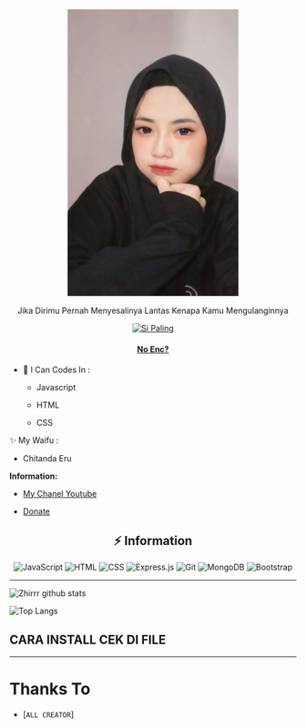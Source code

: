 <div align="center">
<img src="https://raw.githubusercontent.com/zaki178/KiZakiXdV04/master/media/zaki.jpg" alt="Sebut Saja Jaki" width="300" />

Jika Dirimu Pernah Menyesalinya Lantas Kenapa Kamu Mengulanginnya

>
>
>
</div>
<p align="center">
  <a href="https://github.com/KiZakiXD"><img title="Si Paling" src="https://img.shields.io/badge/Author-KiZakiXD-red.svg?style=for-the-badge&logo=github" /></a>
  <h4 align="center">
  <a href="https://wa.me/6285878313791"> No Enc? </a>
</h4>
</p>

- 🌱 I Can Codes In :

  - Javascript

  - HTML

  - CSS

 ✨ My Waifu :
   
  - Chitanda Eru    


**Information:**

- [My Chanel Youtube](https://m.youtube.com/channel/UCHdipvk52k43KsPRenGpD0w)

- [Donate](wa.me/6285878313791)

## <div align="center">⚡ Information </div>

<div align="center">

<img alt="JavaScript" src="https://img.shields.io/badge/javascript%20-%23323330.svg?&style=for-the-badge&logo=javascript&logoColor=%23F7DF1E"/>

<img alt="HTML" src="https://img.shields.io/badge/html5%20-%23E34F26.svg?&style=for-the-badge&logo=html5&logoColor=white"/>

<img alt="CSS" src="https://img.shields.io/badge/css3%20-%231572B6.svg?&style=for-the-badge&logo=css3&logoColor=white"/>

<img alt="Express.js" src="https://img.shields.io/badge/express.js%20-%23404d59.svg?&style=for-the-badge"/>

<img alt="Git" src="https://img.shields.io/badge/git%20-%23F05033.svg?&style=for-the-badge&logo=git&logoColor=white"/>

<img alt="MongoDB" src ="https://img.shields.io/badge/MongoDB-%234ea94b.svg?&style=for-the-badge&logo=mongodb&logoColor=white"/>

<img alt="Bootstrap" src="https://img.shields.io/badge/bootstrap%20-%23563D7C.svg?&style=for-the-badge&logo=bootstrap&logoColor=white"/>

</div>

___

![Zhirrr github stats](https://github-readme-stats.vercel.app/api?username=KiZakiXD&show_icons=true&theme=tokyonight)

![Top Langs](https://github-readme-stats.vercel.app/api/top-langs/?username=KiZakiXD&hide=css,html&theme=tokyonight)

## CARA INSTALL CEK DI FILE

---------


  # Thanks To
* [`ALL CREATOR`]

